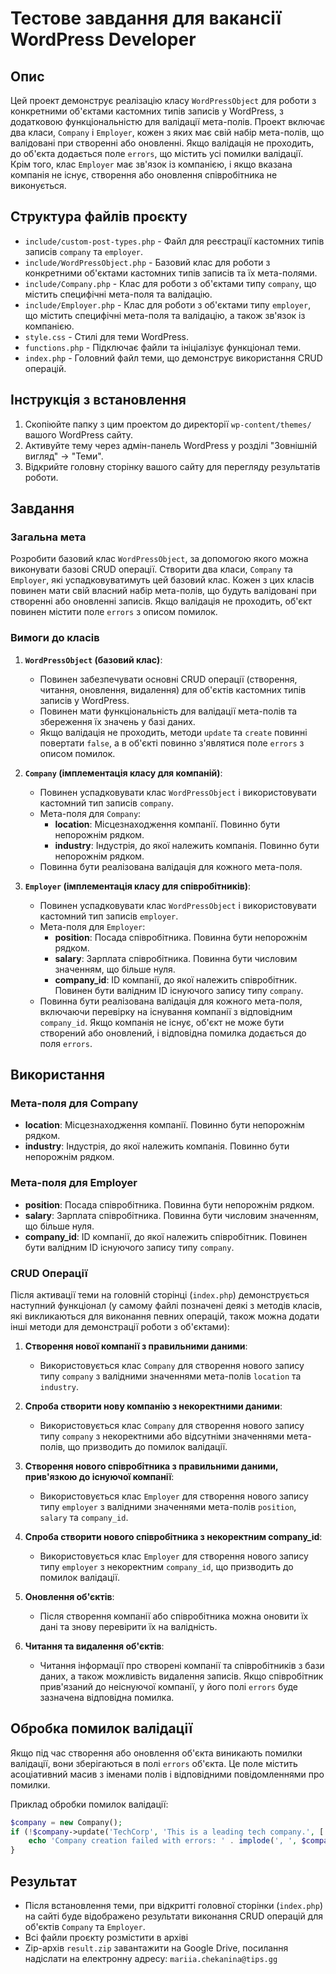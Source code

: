 # Тестове завдання для вакансії WordPress Developer

## Опис

Цей проект демонструє реалізацію класу `WordPressObject` для роботи з конкретними об'єктами кастомних типів записів у WordPress, з додатковою функціональністю для валідації мета-полів. Проект включає два класи, `Company` і `Employer`, кожен з яких має свій набір мета-полів, що валідовані при створенні або оновленні. Якщо валідація не проходить, до об'єкта додається поле `errors`, що містить усі помилки валідації. Крім того, клас `Employer` має зв'язок із компанією, і якщо вказана компанія не існує, створення або оновлення співробітника не виконується.

## Структура файлів проєкту

- `include/custom-post-types.php` - Файл для реєстрації кастомних типів записів `company` та `employer`.
- `include/WordPressObject.php` - Базовий клас для роботи з конкретними об'єктами кастомних типів записів та їх мета-полями.
- `include/Company.php` - Клас для роботи з об'єктами типу `company`, що містить специфічні мета-поля та валідацію.
- `include/Employer.php` - Клас для роботи з об'єктами типу `employer`, що містить специфічні мета-поля та валідацію, а також зв'язок із компанією.
- `style.css` - Стилі для теми WordPress.
- `functions.php` - Підключає файли та ініціалізує функціонал теми.
- `index.php` - Головний файл теми, що демонструє використання CRUD операцій.

## Інструкція з встановлення

1. Скопіюйте папку з цим проектом до директорії `wp-content/themes/` вашого WordPress сайту.
2. Активуйте тему через адмін-панель WordPress у розділі "Зовнішній вигляд" -> "Теми".
3. Відкрийте головну сторінку вашого сайту для перегляду результатів роботи.

## Завдання

### Загальна мета

Розробити базовий клас `WordPressObject`, за допомогою якого можна виконувати базові CRUD операції. Створити два класи, `Company` та `Employer`, які успадковуватимуть цей базовий клас. Кожен з цих класів повинен мати свій власний набір мета-полів, що будуть валідовані при створенні або оновленні записів. Якщо валідація не проходить, об'єкт повинен містити поле `errors` з описом помилок.

### Вимоги до класів

1. **`WordPressObject` (базовий клас)**:
   - Повинен забезпечувати основні CRUD операції (створення, читання, оновлення, видалення) для об'єктів кастомних типів записів у WordPress.
   - Повинен мати функціональність для валідації мета-полів та збереження їх значень у базі даних.
   - Якщо валідація не проходить, методи `update` та `create` повинні повертати `false`, а в об'єкті повинно з'являтися поле `errors` з описом помилок.

2. **`Company` (імплементація класу для компаній)**:
   - Повинен успадковувати клас `WordPressObject` і використовувати кастомний тип записів `company`.
   - Мета-поля для `Company`:
      - **location**: Місцезнаходження компанії. Повинно бути непорожнім рядком.
      - **industry**: Індустрія, до якої належить компанія. Повинно бути непорожнім рядком.
   - Повинна бути реалізована валідація для кожного мета-поля.

3. **`Employer` (імплементація класу для співробітників)**:
   - Повинен успадковувати клас `WordPressObject` і використовувати кастомний тип записів `employer`.
   - Мета-поля для `Employer`:
      - **position**: Посада співробітника. Повинна бути непорожнім рядком.
      - **salary**: Зарплата співробітника. Повинна бути числовим значенням, що більше нуля.
      - **company_id**: ID компанії, до якої належить співробітник. Повинен бути валідним ID існуючого запису типу `company`.
   - Повинна бути реалізована валідація для кожного мета-поля, включаючи перевірку на існування компанії з відповідним `company_id`. Якщо компанія не існує, об'єкт не може бути створений або оновлений, і відповідна помилка додається до поля `errors`.


## Використання

### Мета-поля для Company

- **location**: Місцезнаходження компанії. Повинно бути непорожнім рядком.
- **industry**: Індустрія, до якої належить компанія. Повинно бути непорожнім рядком.

### Мета-поля для Employer

- **position**: Посада співробітника. Повинна бути непорожнім рядком.
- **salary**: Зарплата співробітника. Повинна бути числовим значенням, що більше нуля.
- **company_id**: ID компанії, до якої належить співробітник. Повинен бути валідним ID існуючого запису типу `company`.

### CRUD Операції

Після активації теми на головній сторінці (`index.php`) демонструється наступний функціонал (у самому файлі позначені деякі з методів класів, які викликаються для виконання певних операцій, також можна додати інші методи для демонстрації роботи з об'єктами):

1. **Створення нової компанії з правильними даними**:
    - Використовується клас `Company` для створення нового запису типу `company` з валідними значеннями мета-полів `location` та `industry`.

2. **Спроба створити нову компанію з некоректними даними**:
    - Використовується клас `Company` для створення нового запису типу `company` з некоректними або відсутніми значеннями мета-полів, що призводить до помилок валідації.

3. **Створення нового співробітника з правильними даними, прив'язкою до існуючої компанії**:
    - Використовується клас `Employer` для створення нового запису типу `employer` з валідними значеннями мета-полів `position`, `salary` та `company_id`.

4. **Спроба створити нового співробітника з некоректним company_id**:
    - Використовується клас `Employer` для створення нового запису типу `employer` з некоректним `company_id`, що призводить до помилок валідації.

5. **Оновлення об'єктів**:
    - Після створення компанії або співробітника можна оновити їх дані та знову перевірити їх на валідність.

6. **Читання та видалення об'єктів**:
    - Читання інформації про створені компанії та співробітників з бази даних, а також можливість видалення записів. Якщо співробітник прив'язаний до неіснуючої компанії, у його полі `errors` буде зазначена відповідна помилка.

## Обробка помилок валідації

Якщо під час створення або оновлення об'єкта виникають помилки валідації, вони зберігаються в полі `errors` об'єкта. Це поле містить асоціативний масив з іменами полів і відповідними повідомленнями про помилки.

Приклад обробки помилок валідації:

```php
$company = new Company();
if (!$company->update('TechCorp', 'This is a leading tech company.', ['location' => 'Kyiv', 'industry' => ''])) {
    echo 'Company creation failed with errors: ' . implode(', ', $company->errors) . '<br>';
}
```

## Результат

- Після встановлення теми, при відкритті головної сторінки (`index.php`) на сайті буде відображено результати виконання CRUD операцій для об'єктів `Company` та `Employer`. 
- Всі файли проєкту розмістити в архіві
- Zip-архів `result.zip` завантажити на Google Drive, посилання надіслати на електронну адресу: `mariia.chekanina@tips.gg`
